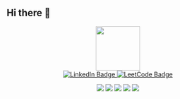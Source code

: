## Hi there 👋

<!--
**Fahimjh/Fahimjh** is a ✨ _special_ ✨ repository because its `README.md` (this file) appears on your GitHub profile.

Here are some ideas to get you started:

- 🔭 I’m currently working on ...
- 🌱 I’m currently learning ...
- 👯 I’m looking to collaborate on ...
- 🤔 I’m looking for help with ...
- 💬 Ask me about ...
- 📫 How to reach me: ...
- 😄 Pronouns: ...
- ⚡ Fun fact: ...
-->
<div id="header" align="center">
  <img src="https://media1.giphy.com/media/v1.Y2lkPTc5MGI3NjExaXhnaDMyeGt0ZG1saGI0MW1ia3kwOG1sbGdlZjUxcmRkdDgwYW01ZSZlcD12MV9pbnRlcm5hbF9naWZfYnlfaWQmY3Q9cw/3kPDmoWdBpQPNhCnUG/giphy.gif" width="100"/>

   <div id="badges">
      <a href="https://www.linkedin.com/in/fahimjh085001/">
        <img src="https://img.shields.io/badge/LinkedIn-blue?style=for-the-badge&logo=linkedin&logoColor=white" alt="LinkedIn Badge"/>
      </a>
      <a href="https://leetcode.com/u/fahimjh/">
        <img src="https://img.shields.io/badge/LeetCode-gray?style=for-the-badge&logo=LeetCode" alt="LeetCode Badge"/>
      </a>
     
  </div>

![](http://github-profile-summary-cards.vercel.app/api/cards/profile-details?username=Fahimjh&theme=vision_friendly_dark)
![](http://github-profile-summary-cards.vercel.app/api/cards/repos-per-language?username=Fahimjh&theme=vision_friendly_dark)
![](http://github-profile-summary-cards.vercel.app/api/cards/most-commit-language?username=Fahimjh&theme=vision_friendly_dark)
![](http://github-profile-summary-cards.vercel.app/api/cards/stats?username=Fahimjh&theme=vision_friendly_dark)
![](http://github-profile-summary-cards.vercel.app/api/cards/productive-time?username=Fahimjh&theme=vision_friendly_dark&utcOffset=8)
